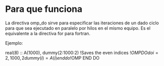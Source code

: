 # Para que funciona

La directiva omp_do sirve para especificar las iteraciones de un dado ciclo para que sea ejecutado en paralelo por hilos en el mismo equipo. Es el equivalente a la directiva for para fortran.

Ejemplo:

real(8) :: A(1000), dummy(2:1000:2)
!Saves the even indices
!$OMP DO
do i = 2, 1000, 2
dummy(i) = A(i)
enddo
!$OMP END DO
